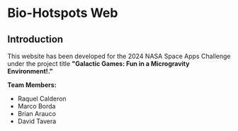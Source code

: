 # Bio-Hotspots Web

## Introduction

This website has been developed for the 2024 NASA Space Apps Challenge under the project title **"Galactic Games: Fun in a Microgravity Environment!."** 

**Team Members:**  
- Raquel Calderon  
- Marco Borda
- Brian Arauco
- David Tavera 
